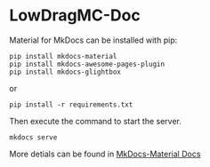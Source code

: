 # LowDragMC-Doc
 
Material for MkDocs can be installed with pip:

```shell
pip install mkdocs-material
pip install mkdocs-awesome-pages-plugin
pip install mkdocs-glightbox
```

or

```shell
pip install -r requirements.txt
```

Then execute the command to start the server.
```shell
mkdocs serve
```

More detials can be found in [MkDocs-Material Docs](https://squidfunk.github.io/mkdocs-material/getting-started/)
